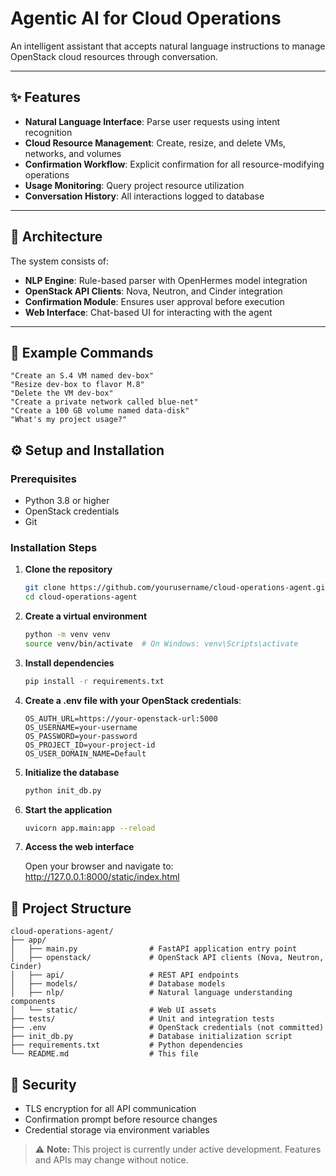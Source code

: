 # Agentic AI for Cloud Operations

An intelligent assistant that accepts natural language instructions to manage OpenStack cloud resources through conversation.

---

## ✨ Features

- **Natural Language Interface**: Parse user requests using intent recognition  
- **Cloud Resource Management**: Create, resize, and delete VMs, networks, and volumes  
- **Confirmation Workflow**: Explicit confirmation for all resource-modifying operations  
- **Usage Monitoring**: Query project resource utilization  
- **Conversation History**: All interactions logged to database  

---

## 🧱 Architecture

The system consists of:

- **NLP Engine**: Rule-based parser with OpenHermes model integration  
- **OpenStack API Clients**: Nova, Neutron, and Cinder integration  
- **Confirmation Module**: Ensures user approval before execution  
- **Web Interface**: Chat-based UI for interacting with the agent  

---

## 💬 Example Commands

```text
"Create an S.4 VM named dev-box"
"Resize dev-box to flavor M.8"
"Delete the VM dev-box"
"Create a private network called blue-net"
"Create a 100 GB volume named data-disk"
"What's my project usage?"
```

## ⚙️ Setup and Installation

### Prerequisites

- Python 3.8 or higher  
- OpenStack credentials  
- Git  

### Installation Steps

1. **Clone the repository**

   ```bash
   git clone https://github.com/yourusername/cloud-operations-agent.git
   cd cloud-operations-agent
   ```

2. **Create a virtual environment**
    ```bash
    python -m venv venv
    source venv/bin/activate  # On Windows: venv\Scripts\activate
    ```

3. **Install dependencies**
    ```bash
    pip install -r requirements.txt
    ```
4. **Create a .env file with your OpenStack credentials**:

    ```text
    OS_AUTH_URL=https://your-openstack-url:5000
    OS_USERNAME=your-username
    OS_PASSWORD=your-password
    OS_PROJECT_ID=your-project-id
    OS_USER_DOMAIN_NAME=Default
   ```
5. **Initialize the database**

    ```bash
    python init_db.py
    ```
6. **Start the application**

    ```bash
    uvicorn app.main:app --reload
    ```
7. **Access the web interface**

    Open your browser and navigate to:
    http://127.0.0.1:8000/static/index.html

## 📁 Project Structure

```text
cloud-operations-agent/
├── app/
│   ├── main.py                # FastAPI application entry point
│   ├── openstack/             # OpenStack API clients (Nova, Neutron, Cinder)
│   ├── api/                   # REST API endpoints
│   ├── models/                # Database models
│   ├── nlp/                   # Natural language understanding components
│   └── static/                # Web UI assets
├── tests/                     # Unit and integration tests
├── .env                       # OpenStack credentials (not committed)
├── init_db.py                 # Database initialization script
├── requirements.txt           # Python dependencies
└── README.md                  # This file
```
## 🔐 Security
- TLS encryption for all API communication
- Confirmation prompt before resource changes
- Credential storage via environment variables

> ⚠️ **Note:** This project is currently under active development. Features and APIs may change without notice.
